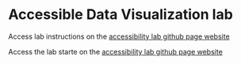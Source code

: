 # Accessible Data Visualization lab

Access lab instructions on the [accessibility lab github page website](guide/lab-01-hello-r.html)

Access the lab starte on the [accessibility lab github page website](starter/lab-01.html)
